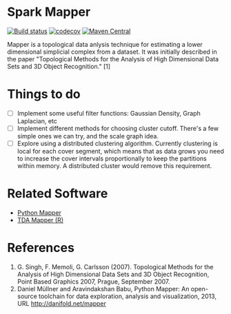 # Spark Mapper

[![Build status](https://api.travis-ci.org/log0ymxm/spark-mapper.svg?branch=master)](https://travis-ci.org/log0ymxm/spark-mapper)
[![codecov](https://codecov.io/gh/log0ymxm/spark-mapper/branch/master/graph/badge.svg)](https://codecov.io/gh/log0ymxm/spark-mapper)
[![Maven Central](https://img.shields.io/maven-central/v/com.github.log0ymxm/spark-mapper_2.11.svg)](http://search.maven.org/#search%7Cga%7C1%7Cg%3A%22com.github.log0ymxm%22%20AND%20a%3A%22spark-mapper_2.11%22)

Mapper is a topological data anlysis technique for estimating a lower dimensional simplicial complex from a dataset. It was initially described in the paper "Topological Methods for the Analysis of High Dimensional Data Sets and 3D Object Recognition." [1]

# Things to do

- [ ] Implement some useful filter functions: Gaussian Density, Graph Laplacian, etc
- [ ] Implement different methods for choosing cluster cutoff. There's a few simple ones we can try, and the scale graph idea. 
- [ ] Explore using a distributed clustering algorithm. Currently clustering is local for each cover segment, which means that as data grows you need to increase the cover intervals proportionally to keep the partitions within memory. A distributed cluster would remove this requirement.

# Related Software

- [Python Mapper](http://danifold.net/mapper/index.html)
- [TDA Mapper (R)](https://github.com/paultpearson/TDAmapper/)

# References

1. G. Singh, F. Memoli, G. Carlsson (2007). Topological Methods for the Analysis of High Dimensional Data Sets and 3D Object Recognition, Point Based Graphics 2007, Prague, September 2007.
2. Daniel Müllner and Aravindakshan Babu, Python Mapper: An open-source toolchain for data exploration, analysis and visualization, 2013, URL http://danifold.net/mapper

